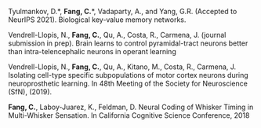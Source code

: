 ﻿
Tyulmankov, D.\*, **Fang, C.**\*, Vadaparty, A., and Yang, G.R. (Accepted to NeurIPS 2021). Biological key-value memory networks.

Vendrell-Llopis, N., **Fang, C.**, Qu, A., Costa, R., Carmena, J. (journal submission in prep). Brain learns to control pyramidal-tract neurons better than intra-telencephalic neurons in operant learning

Vendrell-Llopis, N., **Fang, C.**, Qu, A., Kitano, M., Costa, R., Carmena, J. Isolating cell-type specific subpopulations of motor cortex neurons during neuroprosthetic learning. In 48th Meeting of the Society for Neuroscience (SfN), (2019).

**Fang, C.**, Laboy-Juarez, K., Feldman, D. Neural Coding of Whisker Timing in Multi-Whisker Sensation. In California Cognitive Science Conference, 2018
